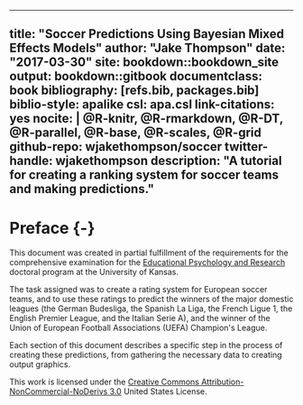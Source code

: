
--- 
title: "Soccer Predictions Using Bayesian Mixed Effects Models"
author: "Jake Thompson"
date: "2017-03-30"
site: bookdown::bookdown_site
output: bookdown::gitbook
documentclass: book
bibliography: [refs.bib, packages.bib]
biblio-style: apalike
csl: apa.csl
link-citations: yes
nocite: |
  @R-knitr, @R-rmarkdown, @R-DT, @R-parallel, @R-base, @R-scales, @R-grid
github-repo: wjakethompson/soccer
twitter-handle: wjakethompson
description: "A tutorial for creating a ranking system for soccer teams and making predictions."
---

# Preface {-}

This document was created in partial fulfillment of the requirements for the comprehensive examination for the [Educational Psychology and Research](http://epsy.ku.edu/academics/educational-psychology-research/phd/program-faculty) doctoral program at the University of Kansas.

The task assigned was to create a rating system for European soccer teams, and to use these ratings to predict the winners of the major domestic leagues (the German Budesliga, the Spanish La Liga, the French Ligue 1, the English Premier League, and the Italian Serie A), and the winner of the Union of European Football Associations (UEFA) Champion's League.

Each section of this document describes a specific step in the process of creating these predictions, from gathering the necessary data to creating output graphics.

This work is licensed under the [Creative Commons Attribution-NonCommercial-NoDerivs 3.0](http://creativecommons.org/licenses/by-nc-nd/3.0/us/) United States License. 



